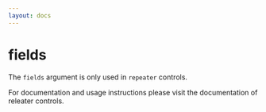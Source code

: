 ```yaml
---
layout: docs
---
```


# fields

The `fields` argument is only used in `repeater` controls.

For documentation and usage instructions please visit the documentation of releater controls.
